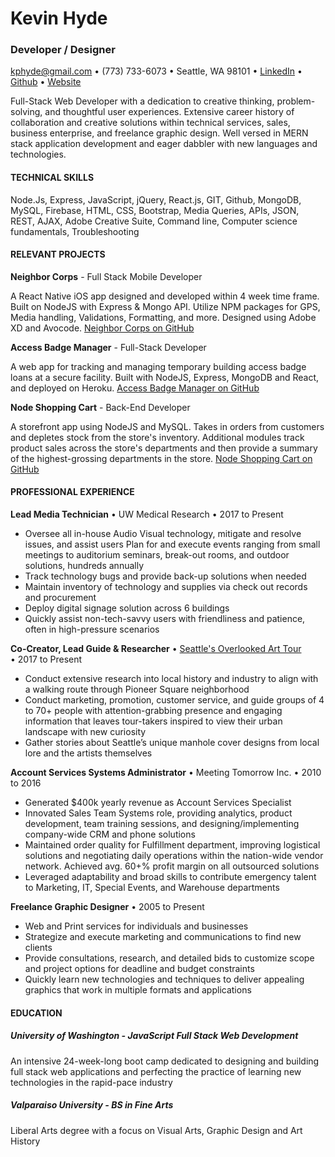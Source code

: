 # Kevin Hyde
### Developer / Designer

kphyde@gmail.com • 
(773) 733-6073 • 
Seattle, WA 98101 • 
[LinkedIn](https://linkedin.com/in/kevin-hyde-54a71416/) • 
[Github](https://github.com/futurethang) • 
[Website](https://www.kevindesignhyde.com/)

Full-Stack Web Developer with a dedication to creative thinking, problem-solving, and thoughtful user experiences. Extensive career history of collaboration and creative solutions within technical services, sales, business enterprise, and freelance graphic design. Well versed in MERN stack application development and eager dabbler with new languages and technologies. 

#### TECHNICAL SKILLS 
Node.Js, Express, JavaScript, jQuery, React.js, GIT, Github, MongoDB, MySQL, Firebase, HTML, CSS, Bootstrap, Media Queries, APIs, JSON, REST, AJAX, Adobe Creative Suite, Command line, Computer science fundamentals, Troubleshooting

#### RELEVANT PROJECTS
**Neighbor Corps** - Full Stack Mobile Developer

A React Native iOS app designed and developed within 4 week time frame. Built on NodeJS with Express & Mongo API. Utilize NPM packages for GPS, Media handling, Validations, Formatting, and more. Designed using Adobe XD and Avocode.
[Neighbor Corps on GitHub](https://github.com/UWBC-Final-Project/Neighbor-Corps-React-Native)

**Access Badge Manager** - Full-Stack Developer

A web app for tracking and managing temporary building access badge loans at a secure facility. Built with NodeJS, Express, MongoDB and React, and deployed on Heroku.
[Access Badge Manager on GitHub](https://github.com/futurethang/Access_Badge_Manager) 

**Node Shopping Cart** - Back-End Developer

A storefront app using NodeJS and MySQL. Takes in orders from customers and depletes stock from the store's inventory. Additional modules track product sales across the store's departments and then provide a summary of the highest-grossing departments in the store.
[Node Shopping Cart on GitHub](https://github.com/futurethang/Bamazon)


#### PROFESSIONAL EXPERIENCE
**Lead Media Technician** • UW Medical Research • 2017 to Present
* Oversee all in-house Audio Visual technology, mitigate and resolve issues, and assist users
Plan for and execute events ranging from small meetings to auditorium seminars, break-out rooms, and outdoor solutions, hundreds annually
* Track technology bugs and provide back-up solutions when needed
* Maintain inventory of technology and supplies via check out records and procurement
* Deploy digital signage solution across 6 buildings
* Quickly assist non-tech-savvy users with friendliness and patience, often in high-pressure scenarios

**Co-Creator, Lead Guide & Researcher** • [Seattle's Overlooked Art Tour](http://www.overlookedarttour.com/) • 2017 to Present
* Conduct extensive research into local history and industry to align with a walking route through Pioneer Square neighborhood
* Conduct marketing, promotion, customer service, and guide groups of 4 to 70+ people with attention-grabbing presence and engaging information that leaves tour-takers inspired to view their urban landscape with new curiosity
* Gather stories about Seattle’s unique manhole cover designs from local lore and the artists themselves

**Account Services Systems Administrator** • Meeting Tomorrow Inc. • 2010 to 2016
* Generated $400k yearly revenue as Account Services Specialist
* Innovated Sales Team Systems role, providing analytics, product development, team training sessions, and designing/implementing company-wide CRM and phone solutions
* Maintained order quality for Fulfillment department, improving logistical solutions and negotiating daily operations within the nation-wide vendor network. Achieved avg. 60+% profit margin on all outsourced solutions
* Leveraged adaptability and broad skills to contribute emergency talent to Marketing, IT, Special Events, and Warehouse departments

**Freelance Graphic Designer** • 2005 to Present
* Web and Print services for individuals and businesses
* Strategize and execute marketing and communications to find new clients
* Provide consultations, research, and detailed bids to customize scope and project options for deadline and budget constraints
* Quickly learn new technologies and techniques to deliver appealing graphics that work in multiple formats and applications

#### EDUCATION
##### University of Washington - JavaScript Full Stack Web Development
An intensive 24-week-long boot camp dedicated to designing and building full stack web applications and perfecting the practice of learning new technologies in the rapid-pace industry

##### Valparaiso University - BS in Fine Arts
Liberal Arts degree with a focus on Visual Arts, Graphic Design and Art History
